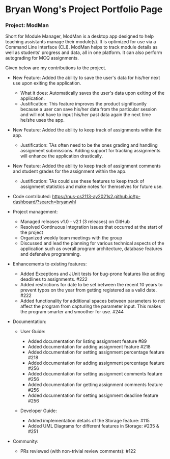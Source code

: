 # Bryan Wong's Project Portfolio Page

### Project: ModMan
Short for Module Manager, ModMan is a desktop app designed to help teaching assistants manage their module(s). It is optimized for use via a Command Line Interface (CLI). ModMan helps to track module details as well as students’ progress and data, all in one platform. It can also perform autograding for MCQ assignments.

Given below are my contributions to the project.

- New Feature: Added the ability to save the user's data for his/her next use upon exiting the application.
    - What it does: Automatically saves the user's data upon exiting of the application.
    - Justification: This feature improves the product significantly because a user can save his/her data from the particular session and will not have to input his/her past data again the next time he/she uses the app.

- New Feature: Added the ability to keep track of assignments within the app.
    - Justification: TAs often need to be the ones grading and handling assignment submissions. Adding support for tracking assignments will enhance the application drastically.
    
- New Feature: Added the ability to keep track of assignment comments and student grades for the assignment within the app.
    - Justification: TAs could use these features to keep track of assignment statistics and make notes for themselves for future use.

- Code contributed: https://nus-cs2113-ay2021s2.github.io/tp-dashboard/?search=bryanwhl

- Project management:
    - Managed releases v1.0 - v2.1 (3 releases) on GitHub
    - Resolved Continuous Integration issues that occurred at the start of the project
    - Organized weekly team meetings with the group
    - Discussed and lead the planning for various technical aspects of the application such as overall program architecture, database features and defensive programming. 
- Enhancements to existing features:
    - Added Exceptions and JUnit tests for bug-prone features like adding deadlines to assignments. #222
    - Added restrictions for date to be set between the recent 10 years to prevent typos on the year from getting registered as a valid date. #222
    - Added functionality for additional spaces between parameters to not affect the program from capturing the parameter input. This makes the program smarter and smoother for use. #244
    
- Documentation:
    - User Guide:
        - Added documentation for listing assignment feature #89
        - Added documentation for adding assignment feature #218
        - Added documentation for setting assignment percentage feature #218
        - Added documentation for adding assignment percentage feature #256
        - Added documentation for setting assignment comments feature #256
        - Added documentation for getting assignment comments feature #256
        - Added documentation for setting assignment deadline feature #256
        
    - Developer Guide:
        - Added implementation details of the Storage feature: #115
        - Added UML Diagrams for different features in Storage: #235 & #251
- Community:
    - PRs reviewed (with non-trivial review comments): #122